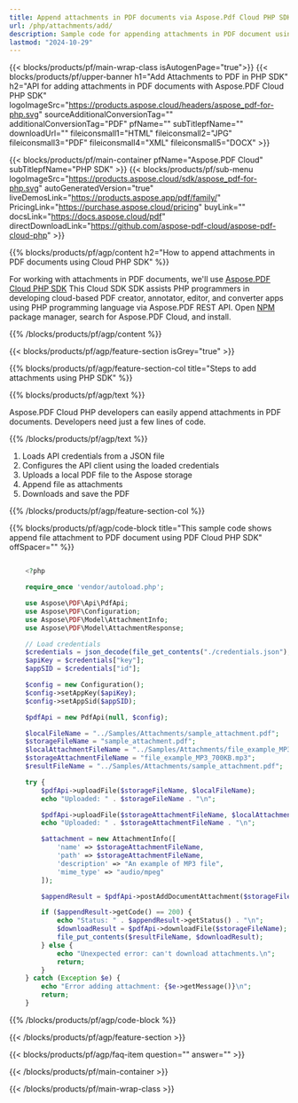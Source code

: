 ```yaml
---
title: Append attachments in PDF documents via Aspose.Pdf Cloud PHP SDK
url: /php/attachments/add/
description: Sample code for appending attachments in PDF document using Cloud PHP SDK. Use API example code for working with attachments in PDF documents with Aspose.PDF Cloud PHP SDK.
lastmod: "2024-10-29"
---
```


{{< blocks/products/pf/main-wrap-class isAutogenPage="true">}}
{{< blocks/products/pf/upper-banner h1="Add Attachments to PDF in PHP SDK" h2="API for adding attachments in PDF documents with Aspose.PDF Cloud PHP SDK" logoImageSrc="https://products.aspose.cloud/headers/aspose_pdf-for-php.svg" sourceAdditionalConversionTag="" additionalConversionTag="PDF" pfName="" subTitlepfName="" downloadUrl="" fileiconsmall1="HTML" fileiconsmall2="JPG" fileiconsmall3="PDF" fileiconsmall4="XML" fileiconsmall5="DOCX" >}}

{{< blocks/products/pf/main-container pfName="Aspose.PDF Cloud" subTitlepfName="PHP SDK" >}}
{{< blocks/products/pf/sub-menu logoImageSrc="https://products.aspose.cloud/sdk/aspose_pdf-for-php.svg"
autoGeneratedVersion="true"
liveDemosLink="https://products.aspose.app/pdf/family/" PricingLink="https://purchase.aspose.cloud/pricing" buyLink="" docsLink="https://docs.aspose.cloud/pdf"  directDownloadLink="https://github.com/aspose-pdf-cloud/aspose-pdf-cloud-php" >}}

{{% blocks/products/pf/agp/content h2="How to append attachments in PDF documents using Cloud PHP SDK" %}}

  For working with attachments in PDF documents, we'll use
 [Aspose.PDF Cloud PHP SDK](https://products.aspose.cloud/pdf/php/)
 This Cloud SDK SDK assists PHP programmers in developing cloud-based PDF creator, annotator, editor, and converter apps using PHP programming language via Aspose.PDF REST API. Open
 [NPM](https://www.npmjs.com/package/asposepdfcloud)
 package manager, search for  Aspose.PDF Cloud, and install.  

{{% /blocks/products/pf/agp/content %}}

{{< blocks/products/pf/agp/feature-section isGrey="true" >}}

{{% blocks/products/pf/agp/feature-section-col title="Steps to add attachments using PHP SDK" %}}

{{% blocks/products/pf/agp/text %}}

 Aspose.PDF Cloud PHP developers can easily append attachments in PDF documents. Developers need just a few lines of code.

{{% /blocks/products/pf/agp/text %}}

1. Loads API credentials from a JSON file
1. Configures the API client using the loaded credentials
1. Uploads a local PDF file to the Aspose storage
1. Append file as attachments
1. Downloads and save the PDF

{{% /blocks/products/pf/agp/feature-section-col %}}

{{% blocks/products/pf/agp/code-block title="This sample code shows append file attachment to PDF document using PDF Cloud PHP SDK" offSpacer="" %}}

```php

    <?php

    require_once 'vendor/autoload.php';

    use Aspose\PDF\Api\PdfApi;
    use Aspose\PDF\Configuration;
    use Aspose\PDF\Model\AttachmentInfo;
    use Aspose\PDF\Model\AttachmentResponse;

    // Load credentials
    $credentials = json_decode(file_get_contents("./credentials.json"), true);
    $apiKey = $credentials["key"];
    $appSID = $credentials["id"];

    $config = new Configuration();
    $config->setAppKey($apiKey);
    $config->setAppSid($appSID);

    $pdfApi = new PdfApi(null, $config);

    $localFileName = "../Samples/Attachments/sample_attachment.pdf";
    $storageFileName = "sample_attachment.pdf";
    $localAttachmentFileName = "../Samples/Attachments/file_example_MP3_700KB.mp3";
    $storageAttachmentFileName = "file_example_MP3_700KB.mp3";
    $resultFileName = "../Samples/Attachments/sample_attachment.pdf";

    try {
        $pdfApi->uploadFile($storageFileName, $localFileName);
        echo "Uploaded: " . $storageFileName . "\n";

        $pdfApi->uploadFile($storageAttachmentFileName, $localAttachmentFileName);
        echo "Uploaded: " . $storageAttachmentFileName . "\n";

        $attachment = new AttachmentInfo([
            'name' => $storageAttachmentFileName,
            'path' => $storageAttachmentFileName,
            'description' => "An example of MP3 file",
            'mime_type' => "audio/mpeg"
        ]);

        $appendResult = $pdfApi->postAddDocumentAttachment($storageFileName, $attachment);

        if ($appendResult->getCode() == 200) {
            echo "Status: " . $appendResult->getStatus() . "\n";
            $downloadResult = $pdfApi->downloadFile($storageFileName);
            file_put_contents($resultFileName, $downloadResult);
        } else {
            echo "Unexpected error: can't download attachments.\n";
            return;
        }
    } catch (Exception $e) {
        echo "Error adding attachment: {$e->getMessage()}\n";
        return;
    }
```

{{% /blocks/products/pf/agp/code-block %}}

{{< /blocks/products/pf/agp/feature-section >}}

{{< blocks/products/pf/agp/faq-item question="" answer="" >}}

{{< /blocks/products/pf/main-container >}}

{{< /blocks/products/pf/main-wrap-class >}}